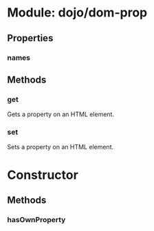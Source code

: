 # Module: dojo/dom-prop

## Properties

### names


## Methods

### get
Gets a property on an HTML element.

### set
Sets a property on an HTML element.

# Constructor

## Methods

### hasOwnProperty


